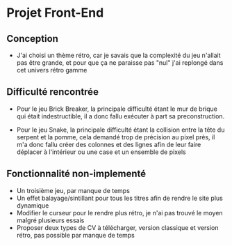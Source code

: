 # Projet Front-End
## Conception

* J'ai choisi un thème rétro, car je savais que la complexité du jeu n'allait pas être grande, et pour que ça ne paraisse pas "nul" j'ai replongé dans cet univers rétro gamme

## Difficulté rencontrée

* Pour le jeu Brick Breaker, la principale difficulté étant le mur de brique qui était indestructible, il a donc fallu exécuter à part sa preconstruction.

* Pour le jeu Snake, la principale difficulté étant la collision entre la tête du serpent et la pomme, cela demandé trop de précision au pixel près, il m'a donc fallu créer des colonnes et des lignes afin de leur faire déplacer à l'intérieur ou une case et un ensemble de pixels

## Fonctionnalité non-implementé

* Un troisième jeu, par manque de temps
* Un effet balayage/sintillant pour tous les titres afin de rendre le site plus dynamique
* Modifier le curseur pour le rendre plus rétro, je n'ai pas trouvé le moyen malgré plusieurs essais
* Proposer deux types de CV à télécharger, version classique et version rétro, pas possible par manque de temps